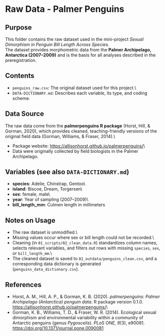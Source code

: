 # Raw Data - Palmer Penguins

## Purpose

This folder contains the raw dataset used in the mini-project *Sexual Dimorphism in Penguin Bill Length Across Species*.\
The dataset provides morphometric data from the **Palmer Archipelago, Antarctica (2007–2009)** and is the basis for all analyses described in the preregistration.

## Contents

-   `penguins_raw.csv`: The original dataset used for this project.\
-   `DATA-DICTIONARY.md`: Describes each variable, its type, and coding scheme.

## Data Source

The raw data come from the **palmerpenguins R package** (Horst, Hill, & Gorman, 2020), which provides cleaned, teaching-friendly versions of the original field data (Gorman, Williams, & Fraser, 2014).\
- Package website: <https://allisonhorst.github.io/palmerpenguins/>\
- Data were originally collected by field biologists in the Palmer Archipelago.

## Variables (see also `DATA-DICTIONARY.md`)

-   **species**: Adelie, Chinstrap, Gentoo\
-   **island**: Biscoe, Dream, Torgersen\
-   **sex**: female, male\
-   **year**: Year of sampling (2007–2009)\
-   **bill_length_mm**: Culmen length in millimeters

## Notes on Usage

-   The raw dataset is unmodified.\
-   Missing values occur where sex or bill length could not be recorded.\
-   Cleaning (in `01_scripts/02_clean_data.R`) standardizes column names, selects relevant variables, and filters out rows with missing `species`, `sex`, or `bill_length_mm`.\
-   The cleaned dataset is saved to `02_outdata/penguins_clean.csv`, and a corresponding data dictionary is generated (`penguins_data_dictionary.csv`).

## References

-   Horst, A. M., Hill, A. P., & Gorman, K. B. (2020). *palmerpenguins: Palmer Archipelago (Antarctica) penguin data*. R package version 0.1.0. <https://allisonhorst.github.io/palmerpenguins/>\
-   Gorman, K. B., Williams, T. D., & Fraser, W. R. (2014). Ecological sexual dimorphism and environmental variability within a community of Antarctic penguins (genus *Pygoscelis*). *PLoS ONE, 9*(3), e90081. <https://doi.org/10.1371/journal.pone.0090081>
